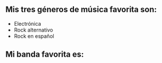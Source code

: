 ## Mis tres géneros de música favorita son:
* Electrónica
* Rock alternativo
* Rock en español

## Mi banda favorita es:
